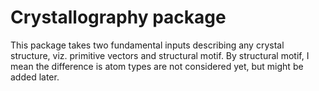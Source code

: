 # Crystallography package

This package takes two fundamental inputs describing any crystal structure, viz. primitive vectors and structural motif. By structural motif, I mean the difference is atom types are not considered yet, but might be added later. 




